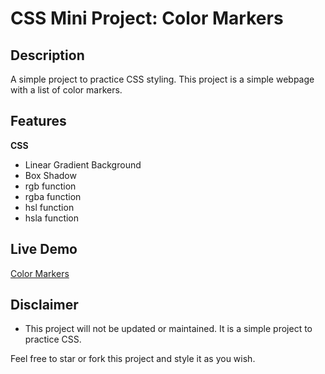 # CSS Mini Project: Color Markers

## Description

A simple project to practice CSS styling. This project is a simple webpage with a list of color markers.

## Features

**CSS**

-   Linear Gradient Background
-   Box Shadow
-   rgb function
-   rgba function
-   hsl function
-   hsla function

## Live Demo

[Color Markers](https://quintin-dev.github.io/CSS-Mini_Project-Markers/)

## Disclaimer

-   This project will not be updated or maintained. It is a simple project to practice CSS.

Feel free to star or fork this project and style it as you wish.

